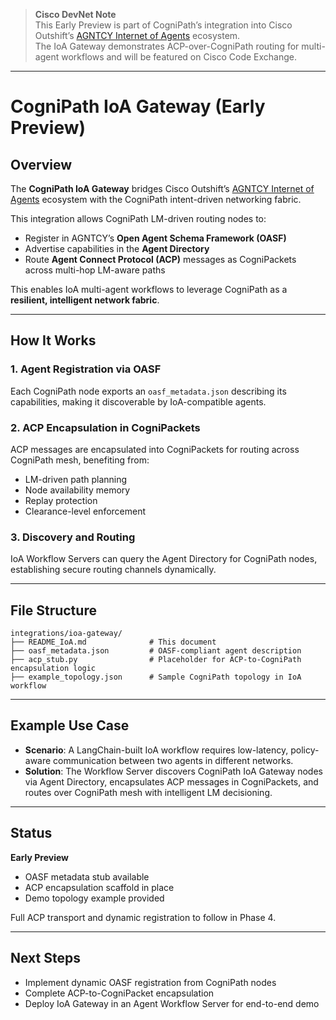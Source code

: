 > **Cisco DevNet Note**  
> This Early Preview is part of CogniPath’s integration into Cisco Outshift’s [AGNTCY Internet of Agents](https://github.com/agntcy) ecosystem.  
> The IoA Gateway demonstrates ACP-over-CogniPath routing for multi-agent workflows and will be featured on Cisco Code Exchange.

---

# CogniPath IoA Gateway (Early Preview)

## Overview
The **CogniPath IoA Gateway** bridges Cisco Outshift’s [AGNTCY Internet of Agents](https://github.com/agntcy) ecosystem with the CogniPath intent-driven networking fabric.  

This integration allows CogniPath LM-driven routing nodes to:
- Register in AGNTCY’s **Open Agent Schema Framework (OASF)**
- Advertise capabilities in the **Agent Directory**
- Route **Agent Connect Protocol (ACP)** messages as CogniPackets across multi-hop LM-aware paths

This enables IoA multi-agent workflows to leverage CogniPath as a **resilient, intelligent network fabric**.

---

## How It Works
### 1. Agent Registration via OASF
Each CogniPath node exports an `oasf_metadata.json` describing its capabilities, making it discoverable by IoA-compatible agents.

### 2. ACP Encapsulation in CogniPackets
ACP messages are encapsulated into CogniPackets for routing across CogniPath mesh, benefiting from:
- LM-driven path planning
- Node availability memory
- Replay protection
- Clearance-level enforcement

### 3. Discovery and Routing
IoA Workflow Servers can query the Agent Directory for CogniPath nodes, establishing secure routing channels dynamically.

---

## File Structure
```
integrations/ioa-gateway/
├── README_IoA.md              # This document
├── oasf_metadata.json         # OASF-compliant agent description
├── acp_stub.py                # Placeholder for ACP-to-CogniPath encapsulation logic
├── example_topology.json      # Sample CogniPath topology in IoA workflow
```

---

## Example Use Case
- **Scenario**: A LangChain-built IoA workflow requires low-latency, policy-aware communication between two agents in different networks.
- **Solution**: The Workflow Server discovers CogniPath IoA Gateway nodes via Agent Directory, encapsulates ACP messages in CogniPackets, and routes over CogniPath mesh with intelligent LM decisioning.

---

## Status
**Early Preview**  
- OASF metadata stub available  
- ACP encapsulation scaffold in place  
- Demo topology example provided  

Full ACP transport and dynamic registration to follow in Phase 4.

---

## Next Steps
- Implement dynamic OASF registration from CogniPath nodes
- Complete ACP-to-CogniPacket encapsulation
- Deploy IoA Gateway in an Agent Workflow Server for end-to-end demo